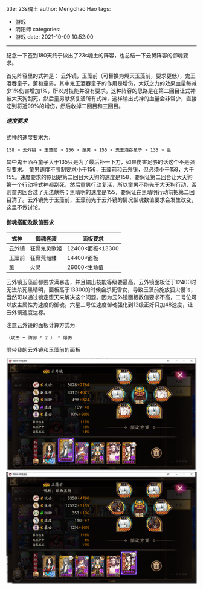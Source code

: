 title: 23s魂土
author: Mengchao Hao
tags:
  - 游戏
  - 阴阳师
categories:
  - 游戏
date: 2021-10-09 10:52:00
---
纪念一下签到180天终于做出了23s魂土的阵容，也总结一下云舅阵容的御魂要求。

首先阵容里的式神是： 云外镜，玉藻前（可替换为烬天玉藻前，要求更低），鬼王酒吞童子，薰和童男。其中鬼王酒吞童子的作用是增伤，大妖之力的效果血量每减少1%伤害增加1%，所以对技能并没有要求。这种阵容的思路是在第二回目让式神被大天狗刮死，然后童男献祭复活所有式神，这样输出式神的血量会非常少，直接吃到将近99%的增伤，然后收掉二回目和三回目。

##### 速度要求

式神的速度要求为:
```
158 > 云外镜 > 玉藻前 > 156 > 童男 > 155 > 鬼王酒吞童子 > 135 > 薰
```
其中鬼王酒吞童子大于135只是为了最后补一下刀，如果伤害足够的话这个不是强制要求。 童男速度不强制要求小于156，玉藻前和云外镜，但必须小于158，大于155。速度要求的原因是第二回目大天狗的速度是158，要保证第二回合让大天狗第一个行动将式神都刮死，然后童男行动复活，所以童男不能先于大天狗行动，否则童男回合过了无法献祭；黑晴明的速度是155，要保证在黑晴明行动前把第二回目清了。云外镜先于玉藻前，玉藻前先于云外镜的情况御魂数值要求会发生改变，这里不做讨论。

#### 御魂搭配及数值要求


|式神 | 御魂套装 | 面板要求|
|-----|----------|---------|
|云外镜|狂骨鬼灵歌姬|12400<面板<13300|
|玉藻前|狂骨荒骷髅|14400<面板
|薰|火灵|26000<生命值|

云外镜玉藻前都要求满暴击，并且输出技能等级要最高。云外镜面板低于12400时无法杀死黑晴明，面板高于13300的时候会杀死雪女，导致玉藻前施放狐火慢1s，当然可以通过锁定堕天来解决这个问题。因为云外镜面板数值要求不高，二号位可以放主属性为速度的御魂。六星二号位速度御魂强化到12级正好只加48速度，让云外镜速度达标。

注意云外镜的面板计算方式为:

```
（攻击 + 防御 * 2 ） * 爆伤
```

附带我的云外镜和玉藻前的面板

![云外镜](/images/云外镜.png)
![玉藻前](/images/大舅.png)